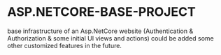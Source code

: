 # ASP.NETCORE-BASE-PROJECT
base infrastructure of an Asp.NetCore website (Authentication &amp; Authorization &amp; some initial UI views and actions)
could be added some other customized features in the future.
